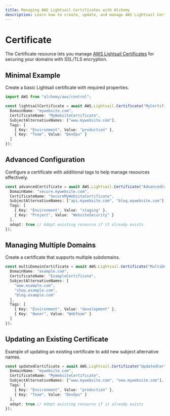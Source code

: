 ```yaml
---
title: Managing AWS Lightsail Certificates with Alchemy
description: Learn how to create, update, and manage AWS Lightsail Certificates using Alchemy Cloud Control.
---
```


# Certificate

The Certificate resource lets you manage [AWS Lightsail Certificates](https://docs.aws.amazon.com/lightsail/latest/userguide/) for securing your domains with SSL/TLS encryption.

## Minimal Example

Create a basic Lightsail certificate with required properties.

```ts
import AWS from "alchemy/aws/control";

const lightsailCertificate = await AWS.Lightsail.Certificate("MyCertificate", {
  DomainName: "mywebsite.com",
  CertificateName: "MyWebsiteCertificate",
  SubjectAlternativeNames: ["www.mywebsite.com"],
  Tags: [
    { Key: "Environment", Value: "production" },
    { Key: "Team", Value: "DevOps" }
  ]
});
```

## Advanced Configuration

Configure a certificate with additional tags to help manage resources effectively.

```ts
const advancedCertificate = await AWS.Lightsail.Certificate("AdvancedCertificate", {
  DomainName: "secure.mywebsite.com",
  CertificateName: "SecureMyWebsiteCertificate",
  SubjectAlternativeNames: ["api.mywebsite.com", "blog.mywebsite.com"],
  Tags: [
    { Key: "Environment", Value: "staging" },
    { Key: "Project", Value: "WebsiteSecurity" }
  ],
  adopt: true // Adopt existing resource if it already exists
});
```

## Managing Multiple Domains

Create a certificate that supports multiple subdomains.

```ts
const multiDomainCertificate = await AWS.Lightsail.Certificate("MultiDomainCertificate", {
  DomainName: "example.com",
  CertificateName: "ExampleCertificate",
  SubjectAlternativeNames: [
    "www.example.com",
    "shop.example.com",
    "blog.example.com"
  ],
  Tags: [
    { Key: "Environment", Value: "development" },
    { Key: "Owner", Value: "WebTeam" }
  ]
});
```

## Updating an Existing Certificate

Example of updating an existing certificate to add new subject alternative names.

```ts
const updatedCertificate = await AWS.Lightsail.Certificate("UpdatedCertificate", {
  DomainName: "mywebsite.com",
  CertificateName: "MyWebsiteCertificate",
  SubjectAlternativeNames: ["www.mywebsite.com", "new.mywebsite.com"],
  Tags: [
    { Key: "Environment", Value: "production" },
    { Key: "Team", Value: "DevOps" }
  ],
  adopt: true // Adopt existing resource if it already exists
});
```